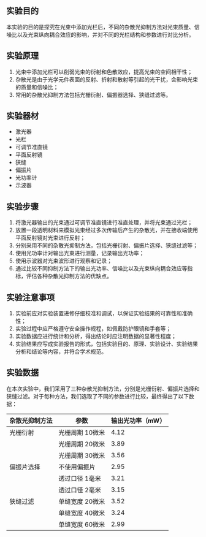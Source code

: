 

## 实验目的

本实验的目的是探究在光束中添加光栏后，不同的杂散光抑制方法对光束质量、信噪比以及光束纵向耦合效应的影响，并对不同的光栏结构和参数进行对比分析。

## 实验原理

1. 光束中添加光栏可以削弱光束的衍射和色散效应，提高光束的空间相干性；
2. 杂散光是由于光学元件表面的反射、折射和散射等引起的光干扰，会影响光束的质量和信噪比；
3. 常用的杂散光抑制方法包括光栅衍射、偏振器选择、狭缝过滤等。

## 实验器材

- 激光器
- 光栏
- 可调节准直镜
- 平面反射镜
- 狭缝
- 偏振片
- 光功率计
- 示波器

## 实验步骤

1. 将激光器输出的光束通过可调节准直镜进行准直处理，并将光束通过光栏；
2. 放置一段透明材料来模拟光束经过多次传输后产生的杂散光，并在接收端使用平面反射镜对光束进行反射；
3. 分别采用不同的杂散光抑制方法，包括光栅衍射、偏振片选择、狭缝过滤等；
4. 使用光功率计对输出光束进行测量，记录输出光功率；
5. 使用示波器对光束波形进行观察和记录；
6. 通过比较不同抑制方法下的输出光功率、信噪比以及光束纵向耦合效应等指标，评估各种杂散光抑制方法的优缺点。

## 实验注意事项

1. 实验前应对实验装置进修仔细校准和调试，以保证实验结果的可靠性和准确性；
2. 实验过程中应严格遵守安全操作规程，如佩戴防护眼镜和手套等；
3. 实验数据应进行统计和分析，得出结论时应注明数据的显著性程度；
4. 实验结果应写成实验报告的形式，包括实验目的、原理、实验设计、实验结果分析和结论等内容，并符合学术规范。

## 实验数据

在本次实验中，我们采用了三种杂散光抑制方法，分别是光栅衍射、偏振片选择和狭缝过滤。对于每种方法，我们选取了不同的参数进行比较，最终得出了以下数据：

| 杂散光抑制方法 | 参数 | 输出光功率（mW） |
| --- | --- | --- |
| 光栅衍射 | 光栅周期 10微米 | 4.12 |
| | 光栅周期 20微米 | 3.89 |
| | 光栅周期 30微米 | 3.56 |
| 偏振片选择 | 不使用偏振片 | 2.95 |
| | 透过口径 1毫米 | 3.21 |
| | 透过口径 2毫米 | 3.15 |
| 狭缝过滤 | 单缝宽度 20微米 | 3.52 |
| | 单缝宽度 40微米 | 3.24 |
| | 单缝宽度 60微米 | 2.99 |


